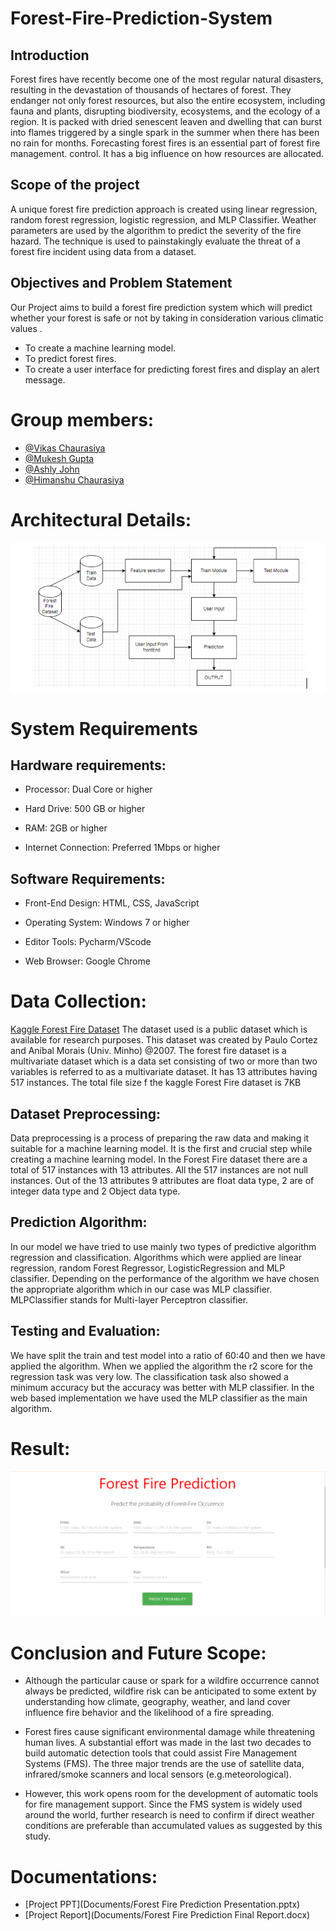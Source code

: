 # Forest-Fire-Prediction-System
## Introduction
Forest  fires  have  recently  become  one  of  the  most  regular  natural  disasters,  resulting  in  the  devastation  of  thousands  of  hectares  of  forest.  They  endanger  not  only  forest  resources,  but  also  the  entire  ecosystem,  including  fauna  and  plants,  disrupting  biodiversity,  ecosystems,  and  the  ecology  of  a  region.  It  is  packed  with  dried  senescent  leaven  and  dwelling  that  can  burst  into  flames  triggered  by  a  single  spark  in  the  summer  when  there  has  been  no  rain  for  months. Forecasting forest fires is an essential part of forest fire management.  control. It has a big influence on how resources are allocated. 

## Scope of the project
A  unique  forest  fire  prediction  approach  is  created  using  linear  regression,  random  forest  regression,  logistic  regression,  and  MLP  Classifier.  Weather  parameters are used by the algorithm to predict the severity of the fire hazard.  The  technique  is  used  to  painstakingly  evaluate  the  threat  of  a  forest  fire  incident using data from a dataset.

## Objectives and Problem Statement
Our  Project  aims  to  build  a  forest  fire  prediction  system  which  will  predict  whether  your  forest  is  safe  or  not  by  taking  in  consideration  various  climatic  values .
- To create a machine learning model.
- To predict forest fires.
- To create a user interface for predicting forest fires and display an alert message.

# Group members: 
 - [@Vikas Chaurasiya](https://github.com/vikas-348)
 - [@Mukesh Gupta](https://github.com/mukesh2001)
 - [@Ashly John](https://github.com/ADJ46)
 - [@Himanshu Chaurasiya](https://github.com/Himanshuchaurasiya1234)

# Architectural Details: 
![Architectural Details](Images/Architectural.PNG)

# System Requirements 
## Hardware requirements: 
- Processor: Dual Core or higher

- Hard Drive: 500 GB or higher

- RAM: 2GB or higher

- Internet Connection: Preferred 1Mbps or higher

## Software Requirements: 

- Front-End Design: HTML, CSS, JavaScript

- Operating System: Windows 7 or higher

- Editor Tools: Pycharm/VScode 

- Web Browser: Google Chrome 

# Data Collection: 
[Kaggle Forest Fire Dataset](https://www.kaggle.com/datasets/elikplim/forest-fires-data-set)
The  dataset  used  is  a  public  dataset  which  is  available  for  research  purposes.  This  dataset  was  created  by  Paulo  Cortez  and  Aníbal  Morais  (Univ.  Minho)  @2007.  The  forest  fire  dataset  is  a  multivariate  dataset  which  is  a  data  set  consisting  of  two  or  more  than  two  variables  is  referred  to  as  a  multivariate  dataset.  It  has  13  attributes  having  517  instances.  The  total  file  size  f  the  kaggle  Forest Fire dataset is 7KB

## Dataset Preprocessing:
Data  preprocessing  is  a  process  of  preparing  the  raw  data  and  making  it  suitable  for  a  machine  learning  model.  It  is  the  first  and  crucial  step  while  creating  a  machine  learning  model.  In  the  Forest  Fire  dataset  there  are  a  total  of  517  instances  with  13  attributes.  All  the  517  instances  are  not  null  instances.  Out  of  the  13  attributes  9  attributes  are  float  data  type,  2  are  of  integer  data  type  and  2  Object data type.

## Prediction Algorithm:
In  our  model  we  have  tried  to  use  mainly  two  types  of  predictive  algorithm  regression  and  classification.  Algorithms  which  were  applied  are  linear  regression,  random  Forest  Regressor,  LogisticRegression  and  MLP  classifier.  Depending  on  the  performance  of  the  algorithm  we  have  chosen  the  appropriate  algorithm  which  in  our  case  was  MLP  classifier.  MLPClassifier  stands  for  Multi-layer Perceptron classifier.
 
## Testing and Evaluation:
We  have  split  the  train  and  test  model  into  a  ratio  of  60:40  and  then  we  have  applied  the  algorithm.  When  we  applied  the  algorithm  the  r2  score  for  the  regression  task  was  very  low.  The  classification  task  also  showed  a  minimum  accuracy  but  the  accuracy  was  better  with  MLP  classifier.  In  the  web  based  implementation we have used the MLP classifier as the main algorithm. 

# Result:
![Architectural Details](Images/Result.PNG)

# Conclusion and Future Scope:

- Although  the  particular  cause  or  spark  for  a  wildfire  occurrence  cannot  always  be  predicted,  wildfire  risk  can  be  anticipated  to  some  extent  by  understanding  how  climate,  geography,  weather,  and  land  cover  influence  fire  behavior  and  the  likelihood of a fire spreading.

- Forest  fires  cause  significant  environmental  damage  while  threatening  human  lives.  A  substantial  effort  was  made  in  the  last  two  decades  to  build  automatic  detection  tools  that  could  assist  Fire  Management  Systems  (FMS).  The  three  major  trends  are  the  use  of  satellite  data,  infrared/smoke  scanners  and  local  sensors (e.g.meteorological).

- However,  this  work  opens  room  for  the  development  of  automatic  tools  for  fire  management  support.  Since  the  FMS  system  is  widely  used  around  the  world,  further  research  is  need  to  confirm  if  direct  weather  conditions  are  preferable  than accumulated values  as suggested by this study. 

# Documentations:
  - [Project PPT](Documents/Forest Fire Prediction Presentation.pptx)
  - [Project Report](Documents/Forest Fire Prediction Final Report.docx)
